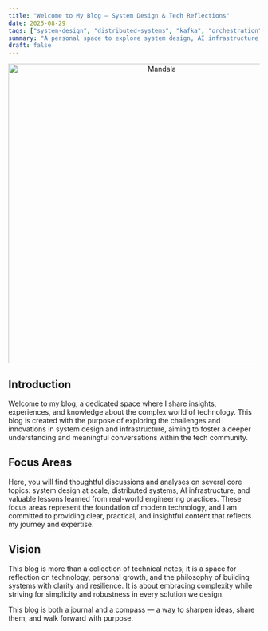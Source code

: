 ```yaml
---
title: "Welcome to My Blog — System Design & Tech Reflections"
date: 2025-08-29
tags: ["system-design", "distributed-systems", "kafka", "orchestration"]
summary: "A personal space to explore system design, AI infrastructure, and deep reflections on the world of technology."
draft: false
---
```


<div style="text-align: center;">
  <img src="/images/mandala.png" alt="Mandala" width="600"/>
</div>

## Introduction

Welcome to my blog, a dedicated space where I share insights, experiences, and knowledge about the complex world of technology. This blog is created with the purpose of exploring the challenges and innovations in system design and infrastructure, aiming to foster a deeper understanding and meaningful conversations within the tech community.

## Focus Areas

Here, you will find thoughtful discussions and analyses on several core topics: system design at scale, distributed systems, AI infrastructure, and valuable lessons learned from real-world engineering practices. These focus areas represent the foundation of modern technology, and I am committed to providing clear, practical, and insightful content that reflects my journey and expertise.

## Vision

This blog is more than a collection of technical notes; it is a space for reflection on technology, personal growth, and the philosophy of building systems with clarity and resilience. It is about embracing complexity while striving for simplicity and robustness in every solution we design.

This blog is both a journal and a compass — a way to sharpen ideas, share them, and walk forward with purpose.

[//]: # (![Mandala]&#40;/images/mandala.png&#41;)